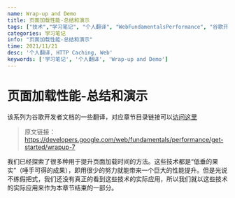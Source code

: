 ```yaml
---
name: Wrap-up and Demo
title: 页面加载性能-总结和演示
tags: ["技术","学习笔记", "个人翻译", "WebFundamentalsPerformance", "谷歌开发者文档"]
categories: 学习笔记
info: "页面加载性能-总结和演示"
time: 2021/11/21
desc: '个人翻译, HTTP Caching, Web'
keywords: ['学习笔记', '个人翻译', 'Wrap-up and Demo']
---
```


# 页面加载性能-总结和演示

该系列为谷歌开发者文档的一些翻译，对应章节目录链接可以[访问这里](https://developers.google.com/web/fundamentals?hl=zh-cn)

> 原文链接：https://developers.google.com/web/fundamentals/performance/get-started/wrapup-7

我们已经探索了很多种用于提升页面加载时间的方法。这些技术都是“低垂的果实”（唾手可得的成果），即用很少的努力就能带来一个巨大的性能提升。但是光说不练假把式，我们还没有真正的看到这些技术的实际应用，所以我们就以这些技术的实际应用来作为本章节结束的一部分。



